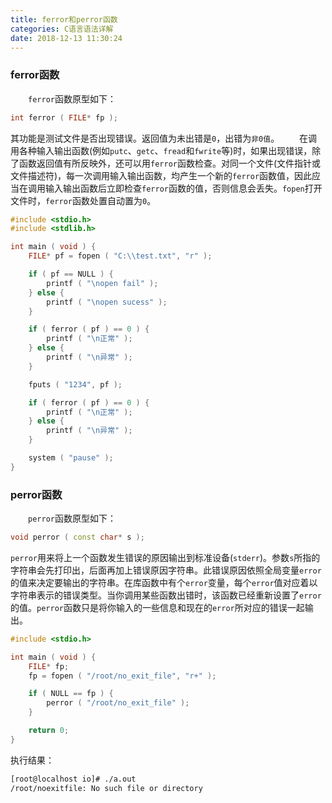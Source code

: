 ```yaml
---
title: ferror和perror函数
categories: C语言语法详解
date: 2018-12-13 11:30:24
---
```

### ferror函数

&emsp;&emsp;`ferror`函数原型如下：<!--more-->

``` cpp
int ferror ( FILE* fp );
```

其功能是测试文件是否出现错误。返回值为未出错是`0`，出错为`非0值`。
&emsp;&emsp;在调用各种输入输出函数(例如`putc`、`getc`、`fread`和`fwrite`等)时，如果出现错误，除了函数返回值有所反映外，还可以用`ferror`函数检查。对同一个文件(文件指针或文件描述符)，每一次调用输入输出函数，均产生一个新的`ferror`函数值，因此应当在调用输入输出函数后立即检查`ferror`函数的值，否则信息会丢失。`fopen`打开文件时，`ferror`函数处置自动置为`0`。

``` cpp
#include <stdio.h>
#include <stdlib.h>

int main ( void ) {
    FILE* pf = fopen ( "C:\\test.txt", "r" );

    if ( pf == NULL ) {
        printf ( "\nopen fail" );
    } else {
        printf ( "\nopen sucess" );
    }

    if ( ferror ( pf ) == 0 ) {
        printf ( "\n正常" );
    } else {
        printf ( "\n异常" );
    }

    fputs ( "1234", pf );

    if ( ferror ( pf ) == 0 ) {
        printf ( "\n正常" );
    } else {
        printf ( "\n异常" );
    }

    system ( "pause" );
}
```

### perror函数

&emsp;&emsp;`perror`函数原型如下：

``` cpp
void perror ( const char* s );
```

`perror`用来将上一个函数发生错误的原因输出到标准设备(`stderr`)。参数`s`所指的字符串会先打印出，后面再加上错误原因字符串。此错误原因依照全局变量`error`的值来决定要输出的字符串。在库函数中有个`error`变量，每个`error`值对应着以字符串表示的错误类型。当你调用某些函数出错时，该函数已经重新设置了`error`的值。`perror`函数只是将你输入的一些信息和现在的`error`所对应的错误一起输出。

``` cpp
#include <stdio.h>

int main ( void ) {
    FILE* fp;
    fp = fopen ( "/root/no_exit_file", "r+" );

    if ( NULL == fp ) {
        perror ( "/root/no_exit_file" );
    }

    return 0;
}
```

执行结果：

``` bash
[root@localhost io]# ./a.out
/root/noexitfile: No such file or directory
```